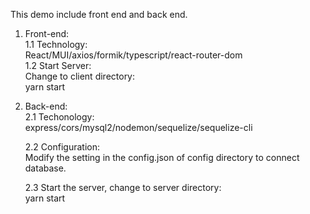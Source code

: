 This demo include front end and back end.</br>

1. Front-end:</br>
   1.1 Technology:</br>
   React/MUI/axios/formik/typescript/react-router-dom</br>
   1.2 Start Server:</br>
   Change to client directory:</br>
   yarn start</br>

2. Back-end:</br>
   2.1 Techonology:</br>
   express/cors/mysql2/nodemon/sequelize/sequelize-cli</br>

   2.2 Configuration:</br>
   Modify the setting in the config.json of config directory to connect database.</br>

   2.3 Start the server, change to server directory:</br>
   yarn start </br>

